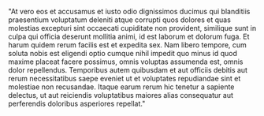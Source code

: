 "At vero eos et accusamus et iusto odio
dignissimos ducimus qui blanditiis praesentium
voluptatum deleniti atque corrupti quos dolores et
quas molestias excepturi sint occaecati cupiditate
non provident, similique sunt in culpa qui officia
deserunt mollitia animi, id est laborum et dolorum
fuga. Et harum quidem rerum facilis est et
expedita sex. Nam libero tempore, cum
soluta nobis est eligendi optio cumque nihil
impedit quo minus id quod maxime placeat facere
possimus, omnis voluptas assumenda est, omnis
dolor repellendus. Temporibus autem quibusdam et
aut officiis debitis aut rerum necessitatibus
saepe eveniet ut et voluptates repudiandae sint et
molestiae non recusandae. Itaque earum rerum hic
tenetur a sapiente delectus, ut aut reiciendis
voluptatibus maiores alias consequatur aut
perferendis doloribus asperiores repellat."